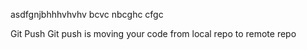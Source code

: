 asdfgnjbhhhvhvhv
bcvc
nbcghc
cfgc



Git Push
Git push is moving your code from local repo to remote repo